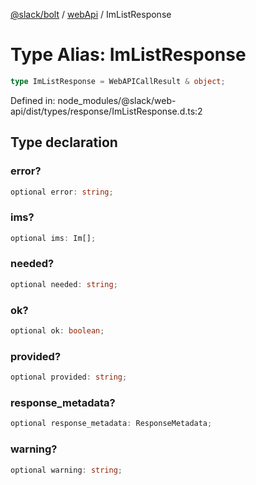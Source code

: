 [@slack/bolt](../../../../index.md) / [webApi](../index.md) / ImListResponse

# Type Alias: ImListResponse

```ts
type ImListResponse = WebAPICallResult & object;
```

Defined in: node\_modules/@slack/web-api/dist/types/response/ImListResponse.d.ts:2

## Type declaration

### error?

```ts
optional error: string;
```

### ims?

```ts
optional ims: Im[];
```

### needed?

```ts
optional needed: string;
```

### ok?

```ts
optional ok: boolean;
```

### provided?

```ts
optional provided: string;
```

### response\_metadata?

```ts
optional response_metadata: ResponseMetadata;
```

### warning?

```ts
optional warning: string;
```
